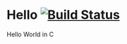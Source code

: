 # Hello [![Build Status](https://travis-ci.org/zxm2164/Hello.svg?branch=master)](https://travis-ci.org/zxm2164/Hello)
Hello World in C
